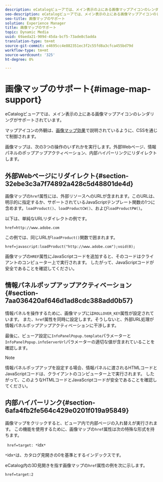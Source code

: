 ```yaml
---
description: eCatalogビューアでは、メイン表示の上にある画像マップアイコンのレンダリングがサポートされています。
seo-description: eCatalogビューアでは、メイン表示の上にある画像マップアイコンのレンダリングがサポートされています。
seo-title: 画像マップのサポート
solution: Experience Manager
title: 画像マップのサポート
topic: Dynamic Media
uuid: 69aeda21-909d-45da-bcf5-73ade8c5adda
translation-type: tm+mt
source-git-commit: e4695cc4e882351ec3f2c55fd8a3cfca455bd79d
workflow-type: tm+mt
source-wordcount: '325'
ht-degree: 0%

---
```



# 画像マップのサポート{#image-map-support}

eCatalogビューアでは、メイン表示の上にある画像マップアイコンのレンダリングがサポートされています。

マップアイコンの外観は、[画像マップ効果](../../c-html5-s7-aem-asset-viewers/c-html5-20-ecatalog-viewer-about/c-html5-20-ecatalog-viewer-customizingviewer/r-html5-ecatalog-viewer-20-customize-imagemapeffect.md#reference-261df27d1ed145c882b26b88e33a0289)で説明されているように、CSSを通じて制御されます。

画像マップは、次の3つの操作のいずれかを実行します。外部Webページ、情報パネルのポップアップアクティベーション、内部ハイパーリンクにリダイレクトします。

## 外部Webページにリダイレクト{#section-32ebe3c3a7f74892a428c5d48801de4d}

画像マップの`href`属性には、外部リソースへのURLが含まれます。このURLは、明示的に指定するか、サポートされているJavaScriptテンプレート関数の1つに含めます。`loadProduct()`、`loadProductCW()`、および`loadProductPW()`。

以下は、単純なURLリダイレクトの例です。

`href=http://www.adobe.com`

この例では、同じURLが`loadProduct()`関数で囲まれます。

`href=javascript:loadProduct("http://www.adobe.com");void(0);`

画像マップの`HREF`属性にJavaScriptコードを追加すると、そのコードはクライアントのコンピューター上で実行されます。 したがって、JavaScriptコードが安全であることを確認してください。

## 情報パネルポップアップアクティベーション{#section-7aa036420af646d1ad8cdc388add0b57}

情報パネルを操作するために、画像マップには`ROLLOVER_KEY`属性が設定されています。 また、`href`属性を同時に設定します。そうしないと、外部URL処理が情報パネルポップアップアクティベーションに干渉します。

最後に、ビューア設定に`InfoPanelPopup.template`パラメーターと`InfoPanelPopup.infoServerUrl`パラメーターの適切な値が含まれていることを確認します。

>[!NOTE]
>
>情報パネルポップアップを設定する場合、情報パネルに渡されるHTMLコードとJavaScriptコードは、クライアントのコンピューター上で実行されます。 したがって、このようなHTMLコードとJavaScriptコードが安全であることを確認してください。

## 内部ハイパーリンク{#section-6afa4fb2fe564c429e0201f019a95849}

画像マップをクリックすると、ビューア内で内部ページの入れ替えが実行されます。 この機能を使用するために、画像マップの`href`属性は次の特殊な形式を持ちます。

` href=target: *`idx`*`

`*`idx`*`は、カタログ見開きの0を基準とするインデックスです。

eCatalog内の3D見開きを指す画像マップの`href`属性の例を次に示します。

`href=target:2`
